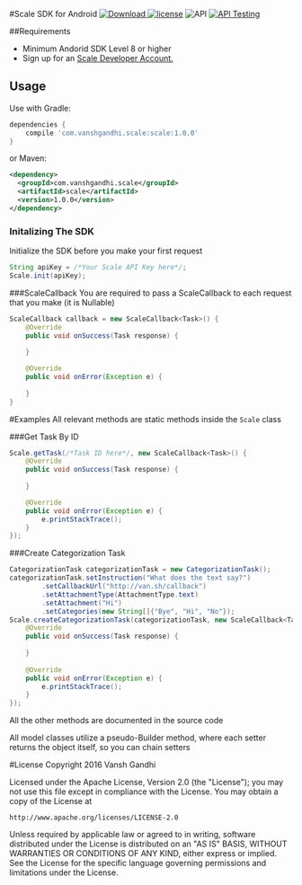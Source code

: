 #Scale SDK for Android
[ ![Download](https://api.bintray.com/packages/vanshg/maven/Scale/images/download.svg) ](https://bintray.com/vanshg/maven/Scale/_latestVersion)
[![license](https://img.shields.io/badge/license-Apache%202-blue.svg)](https://github.com/vanshg/Scale/blob/master/LICENSE)
![API](https://img.shields.io/badge/API-8%2B-blue.svg?style=flat)
[![API Testing](https://img.shields.io/badge/API%20Test-RapidAPI-blue.svg)](https://rapidapi.com/package/AudioTranscription/functions?utm_source=ScaleGithub&utm_medium=button&utm_content=Vender_GitHub)

##Requirements
* Minimum Andorid SDK Level 8 or higher
* Sign up for an [Scale Developer Account.](https://dashboard.scaleapi.com)

## Usage

Use with Gradle:

```gradle
dependencies {
	compile 'com.vanshgandhi.scale:scale:1.0.0'
}
```
or Maven:
```xml
<dependency>
  <groupId>com.vanshgandhi.scale</groupId>
  <artifactId>scale</artifactId>
  <version>1.0.0</version>
</dependency>
```


### Initalizing The SDK

Initialize the SDK before you make your first request

```java
String apiKey = /*Your Scale API Key here*/;
Scale.init(apiKey);
```

###ScaleCallback
You are required to pass a ScaleCallback to each request that you make (it is Nullable)

```java
ScaleCallback callback = new ScaleCallback<Task>() {
    @Override
    public void onSuccess(Task response) {
        
    }

    @Override
    public void onError(Exception e) {
        
    }
}
```

#Examples
All relevant methods are static methods inside the `Scale` class

###Get Task By ID
```java
Scale.getTask(/*Task ID here*/, new ScaleCallback<Task>() {
    @Override
    public void onSuccess(Task response) {
        
    }

    @Override
    public void onError(Exception e) {
		e.printStackTrace();
    }
});
```
###Create Categorization Task
```java
CategorizationTask categorizationTask = new CategorizationTask();
categorizationTask.setInstruction("What does the text say?")
        .setCallbackUrl("http://van.sh/callback")
        .setAttachmentType(AttachmentType.text)
        .setAttachment("Hi")
        .setCategories(new String[]{"Bye", "Hi", "No"});
Scale.createCategorizationTask(categorizationTask, new ScaleCallback<Task>() {
	@Override
	public void onSuccess(Task response) {
	    
	}
	
	@Override
	public void onError(Exception e) {
	    e.printStackTrace();
	}
});
```

All the other methods are documented in the source code

All model classes utilize a pseudo-Builder method, where each setter returns the object itself, so you can chain setters

#License
Copyright 2016 Vansh Gandhi

Licensed under the Apache License, Version 2.0 (the "License");
you may not use this file except in compliance with the License.
You may obtain a copy of the License at

	http://www.apache.org/licenses/LICENSE-2.0

Unless required by applicable law or agreed to in writing, software
distributed under the License is distributed on an "AS IS" BASIS,
WITHOUT WARRANTIES OR CONDITIONS OF ANY KIND, either express or implied.
See the License for the specific language governing permissions and
limitations under the License.
